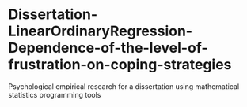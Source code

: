 # Dissertation-LinearOrdinaryRegression-Dependence-of-the-level-of-frustration-on-coping-strategies
Psychological empirical research for a dissertation using mathematical statistics programming tools
